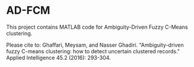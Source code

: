 AD-FCM
======
This project contains MATLAB code for Ambiguity-Driven Fuzzy C-Means clustering.

Please cite to:
Ghaffari, Meysam, and Nasser Ghadiri. "Ambiguity-driven fuzzy C-means clustering: how to detect uncertain clustered records." Applied Intelligence 45.2 (2016): 293-304.

